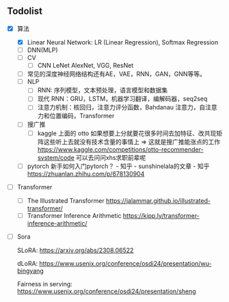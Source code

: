 

## Todolist

- [x]  算法
    - [x]  Linear Neural Network: LR (Linear Regression), Softmax Regression
    - [ ]  DNN(MLP)
    - [ ]  CV
        - [ ]  CNN LeNet AlexNet, VGG, ResNet
    - [ ]  常见的深度神经网络结构还有AE，VAE，RNN，GAN，GNN等等。
    - [ ]  NLP
        - [ ]  RNN: 序列模型，文本预处理，语言模型和数据集
        - [ ]  现代 RNN：GRU，LSTM，机器学习翻译，编解码器，seq2seq
        - [ ]  注意力机制：核回归，注意力评分函数，Bahdanau 注意力，自注意力和位置编码，Transformer
    - [ ]  搜广推
        - [ ]  kaggle 上面的 otto 如果想要上分就要花很多时间去加特征、改共现矩阵这些听上去就没有技术含量的事情上 ⇒ 这就是搜广推能涨点的工作 https://www.kaggle.com/competitions/otto-recommender-system/code 可以去问问xhs求职前辈呢
    - [ ]  pytorch   新手如何入门pytorch？ - 知乎 - sunshinelala的文章 - 知乎
        https://zhuanlan.zhihu.com/p/678130904
    
- [ ] Transformer

    - [ ] The Illustrated Transformer https://jalammar.github.io/illustrated-transformer/
    - [ ] Transformer Inference Arithmetic https://kipp.ly/transformer-inference-arithmetic/

- [ ] Sora

    SLoRA: https://arxiv.org/abs/2308.06522

    dLoRA: https://www.usenix.org/conference/osdi24/presentation/wu-bingyang

    Fairness in serving: https://www.usenix.org/conference/osdi24/presentation/sheng